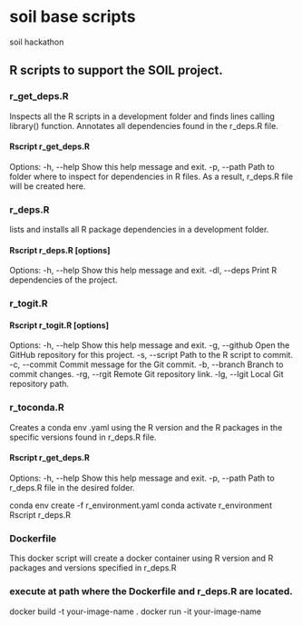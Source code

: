 # soil base scripts
soil hackathon

## R scripts to support the SOIL project.

### r_get_deps.R
Inspects all the R scripts in a development folder and finds lines calling library() function. Annotates all dependencies found in the r_deps.R file.
#### Rscript r_get_deps.R
Options:
  -h, --help      Show this help message and exit.
  -p, --path      Path to folder where to inspect for dependencies in R files. As a result, r_deps.R file will be created here.
  
### r_deps.R
lists and installs all R package dependencies in a development folder.
#### Rscript r_deps.R [options]
Options:
  -h, --help      Show this help message and exit.
  -dl, --deps     Print R dependencies of the project.

### r_togit.R
#### Rscript r_togit.R [options]
Options:
   -h, --help      Show this help message and exit.
   -g, --github    Open the GitHub repository for this project.
   -s, --script    Path to the R script to commit.
   -c, --commit    Commit message for the Git commit.
   -b, --branch    Branch to commit changes.
   -rg, --rgit     Remote Git repository link.
   -lg, --lgit     Local Git repository path.

### r_toconda.R
Creates a conda env .yaml using the R version and the R packages in the specific versions found in r_deps.R file.
#### Rscript r_get_deps.R
Options:
  -h, --help      Show this help message and exit.
  -p, --path      Path to r_deps.R file in the desired folder.

conda env create -f r_environment.yaml
conda activate r_environment
Rscript r_deps.R

### Dockerfile
This docker script will create a docker container using R version and R packages and versions specified in r_deps.R
### execute at path where the Dockerfile and r_deps.R are located.
docker build -t your-image-name .
docker run -it your-image-name

